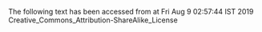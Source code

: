 The following text has been accessed from at Fri Aug 9 02:57:44 IST 2019
Creative_Commons_Attribution-ShareAlike_License
